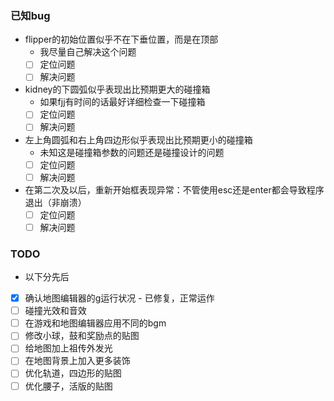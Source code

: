 ### 已知bug
+ flipper的初始位置似乎不在下垂位置，而是在顶部
   - 我尽量自己解决这个问题
   - [ ] 定位问题
   - [ ] 解决问题
+ kidney的下圆弧似乎表现出比预期更大的碰撞箱
   - 如果fjj有时间的话最好详细检查一下碰撞箱
   - [ ] 定位问题
   - [ ] 解决问题
+ 左上角圆弧和右上角四边形似乎表现出比预期更小的碰撞箱
   - 未知这是碰撞箱参数的问题还是碰撞设计的问题
   - [ ] 定位问题
   - [ ] 解决问题
+ 在第二次及以后，重新开始框表现异常：不管使用esc还是enter都会导致程序退出（非崩溃）
   - [ ] 定位问题
   - [ ] 解决问题

### TODO
+ 以下分先后
+ [x] 确认地图编辑器的g运行状况
      - 已修复，正常运作
+ [ ] 碰撞光效和音效
+ [ ] 在游戏和地图编辑器应用不同的bgm
+ [ ] 修改小球，鼓和奖励点的贴图
+ [ ] 给地图加上祖传外发光
+ [ ] 在地图背景上加入更多装饰
+ [ ] 优化轨道，四边形的贴图
+ [ ] 优化腰子，活版的贴图
